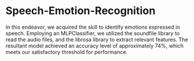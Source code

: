 # Speech-Emotion-Recognition
In this endeavor, we acquired the skill to identify emotions expressed in speech. Employing an MLPClassifier, we utilized the soundfile library to read the audio files, and the librosa library to extract relevant features. The resultant model achieved an accuracy level of approximately 74%, which meets our satisfactory threshold for performance.

